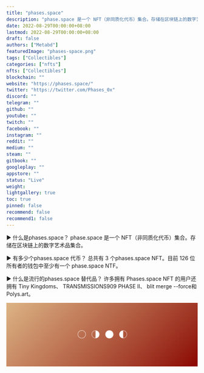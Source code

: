 ```yaml
---
title: "phases.space"
description: "phase.space 是一个 NFT（非同质化代币）集合。存储在区块链上的数字艺术品集合。"
date: 2022-08-29T00:00:00+08:00
lastmod: 2022-08-29T00:00:00+08:00
draft: false
authors: ["Metabd"]
featuredImage: "phases-space.png"
tags: ["Collectibles"]
categories: ["nfts"]
nfts: ["Collectibles"]
blockchain: ""
website: "https://phases.space/"
twitter: "https://twitter.com/Phases_0x"
discord: ""
telegram: ""
github: ""
youtube: ""
twitch: ""
facebook: ""
instagram: ""
reddit: ""
medium: ""
steam: ""
gitbook: ""
googleplay: ""
appstore: ""
status: "Live"
weight: 
lightgallery: true
toc: true
pinned: false
recommend: false
recommend1: false
---
```

▶ 什么是phases.space？
phase.space 是一个 NFT（非同质化代币）集合。存储在区块链上的数字艺术品集合。

▶ 有多少个phases.space 代币？
总共有 3 个phases.space NFT。目前 126 位所有者的钱包中至少有一个 phase.space NTF。

▶ 什么是流行的phases.space 替代品？
许多拥有 Phases.space NFT 的用户还拥有 Tiny Kingdoms、 TRANSMISSIONS909 PHASE II、 blit merge --force和 Polys.art。

![nft](6543231.png)